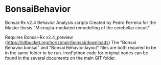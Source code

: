 # BonsaiBehavior
Bonsai-Rx v2.4 Behavior Analysis scripts
Created by Pedro Ferreira for the Master thesis "Microglia-mediated remodelling of the cerebellar circuit"

Requires Bonsai-Rx v2.4_preview (https://bitbucket.org/horizongir/bonsai/downloads)
The "Bonsai Behavior.bonsai" and "Bonsai Behavior.layout" files are both required to be in the same folder to be run. 
IronPython code for original nodes can be found in the several documents on the main GIT folder.
